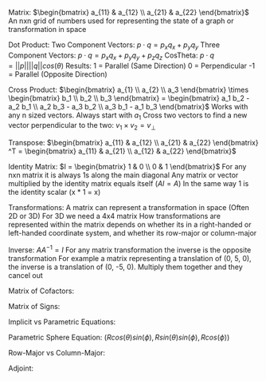 Matrix:
	$\begin{bmatrix} a_{11} & a_{12} \\ a_{21} & a_{22} \end{bmatrix}$
	An nxn grid of numbers used for representing the state of a graph or transformation in space

Dot Product:
	Two Component Vectors:
		$p \cdot q = p_{x} q_{x} + p_{y} q_{y}$
	Three Component Vectors:
		$p \cdot q = p_{x} q_{x} + p_{y} q_{y} + p_{z} q_{z}$
	CosTheta:
		$p \cdot q = ||p|| ||q|| cos(\theta)$
	Results:
		1 = Parallel (Same Direction)
		0 = Perpendicular
		-1 = Parallel (Opposite Direction)

Cross Product:
	$\begin{bmatrix} a_{1} \\ a_{2} \\ a_3 \end{bmatrix} \times \begin{bmatrix} b_1 \\ b_2 \\ b_3 \end{bmatrix} = \begin{bmatrix} a_1 b_2 - a_2 b_1 \\ a_2 b_3 - a_3 b_2 \\ a_3 b_1 - a_1 b_3 \end{bmatrix}$
	Works with any n sized vectors. Always start with $a_1$ 
	Cross two vectors to find a new vector perpendicular to the two:
		$v_1 \times v_2 = v_{\perp}$

Transpose:
	$\begin{bmatrix} a_{11} & a_{12} \\ a_{21} & a_{22} \end{bmatrix} ^T = \begin{bmatrix} a_{11} & a_{21} \\ a_{12} & a_{22} \end{bmatrix}$

Identity Matrix:
	$I = \begin{bmatrix} 1 & 0 \\ 0 & 1 \end{bmatrix}$
	For any nxn matrix it is always 1s along the main diagonal
	Any matrix or vector multiplied by the identity matrix equals itself ($AI = A$)
		In the same way 1 is the identity scalar (x * 1 = x)

Transformations:
	A matrix can represent a transformation in space (Often 2D or 3D)
	For 3D we need a 4x4 matrix
	How transformations are represented within the matrix depends on whether its in a right-handed or left-handed coordinate system, and whether its row-major or column-major

Inverse:
	$A A^{-1} = I$
	For any matrix transformation the inverse is the opposite transformation
		For example a matrix representing a translation of (0, 5, 0), the inverse is a translation of (0, -5, 0). Multiply them together and they cancel out

Matrix of Cofactors:

Matrix of Signs:

Implicit vs Parametric Equations:

Parametric Sphere Equation:
	$(R cos(\theta) sin(\phi), R sin(\theta) sin(\phi), R cos(\phi))$

Row-Major vs Column-Major:

Adjoint: